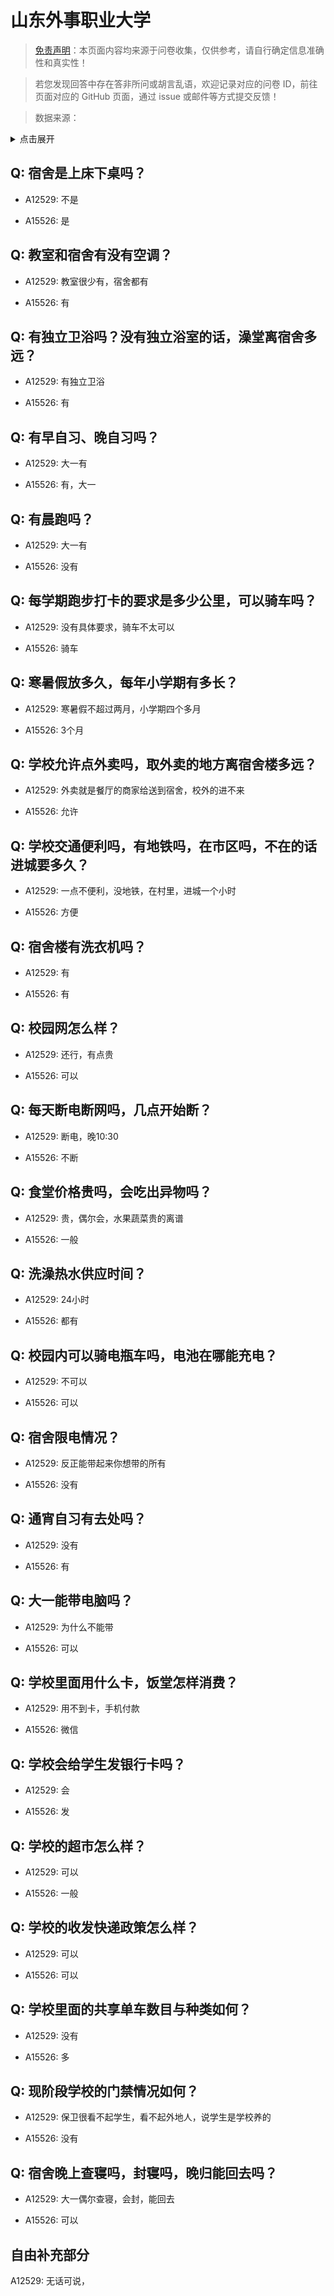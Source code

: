 # 山东外事职业大学

> [免责声明](https://colleges.chat/#_3)：本页面内容均来源于问卷收集，仅供参考，请自行确定信息准确性和真实性！

> 若您发现回答中存在答非所问或胡言乱语，欢迎记录对应的问卷 ID，前往页面对应的 GitHub 页面，通过 issue 或邮件等方式提交反馈！

> 数据来源：

<details><summary>点击展开</summary>
<ul>
<li>A12529: 1442887650@qq.com (2022 年 06 月)</li>
<li>A15526: 3555677594@qq.com (2022 年 07 月)</li>
</ul>
</details>

## Q: 宿舍是上床下桌吗？

- A12529: 不是

- A15526: 是

## Q: 教室和宿舍有没有空调？

- A12529: 教室很少有，宿舍都有

- A15526: 有

## Q: 有独立卫浴吗？没有独立浴室的话，澡堂离宿舍多远？

- A12529: 有独立卫浴

- A15526: 有

## Q: 有早自习、晚自习吗？

- A12529: 大一有

- A15526: 有，大一

## Q: 有晨跑吗？

- A12529: 大一有

- A15526: 没有

## Q: 每学期跑步打卡的要求是多少公里，可以骑车吗？

- A12529: 没有具体要求，骑车不太可以

- A15526: 骑车

## Q: 寒暑假放多久，每年小学期有多长？

- A12529: 寒暑假不超过两月，小学期四个多月

- A15526: 3个月

## Q: 学校允许点外卖吗，取外卖的地方离宿舍楼多远？

- A12529: 外卖就是餐厅的商家给送到宿舍，校外的进不来

- A15526: 允许

## Q: 学校交通便利吗，有地铁吗，在市区吗，不在的话进城要多久？

- A12529: 一点不便利，没地铁，在村里，进城一个小时

- A15526: 方便

## Q: 宿舍楼有洗衣机吗？

- A12529: 有

- A15526: 有

## Q: 校园网怎么样？

- A12529: 还行，有点贵

- A15526: 可以

## Q: 每天断电断网吗，几点开始断？

- A12529: 断电，晚10:30

- A15526: 不断

## Q: 食堂价格贵吗，会吃出异物吗？

- A12529: 贵，偶尔会，水果蔬菜贵的离谱

- A15526: 一般

## Q: 洗澡热水供应时间？

- A12529: 24小时

- A15526: 都有

## Q: 校园内可以骑电瓶车吗，电池在哪能充电？

- A12529: 不可以

- A15526: 可以

## Q: 宿舍限电情况？

- A12529: 反正能带起来你想带的所有

- A15526: 没有

## Q: 通宵自习有去处吗？

- A12529: 没有

- A15526: 有

## Q: 大一能带电脑吗？

- A12529: 为什么不能带

- A15526: 可以

## Q: 学校里面用什么卡，饭堂怎样消费？

- A12529: 用不到卡，手机付款

- A15526: 微信

## Q: 学校会给学生发银行卡吗？

- A12529: 会

- A15526: 发

## Q: 学校的超市怎么样？

- A12529: 可以

- A15526: 一般

## Q: 学校的收发快递政策怎么样？

- A12529: 可以

- A15526: 可以

## Q: 学校里面的共享单车数目与种类如何？

- A12529: 没有

- A15526: 多

## Q: 现阶段学校的门禁情况如何？

- A12529: 保卫很看不起学生，看不起外地人，说学生是学校养的

- A15526: 没有

## Q: 宿舍晚上查寝吗，封寝吗，晚归能回去吗？

- A12529: 大一偶尔查寝，会封，能回去

- A15526: 可以

## 自由补充部分

A12529: 无话可说，